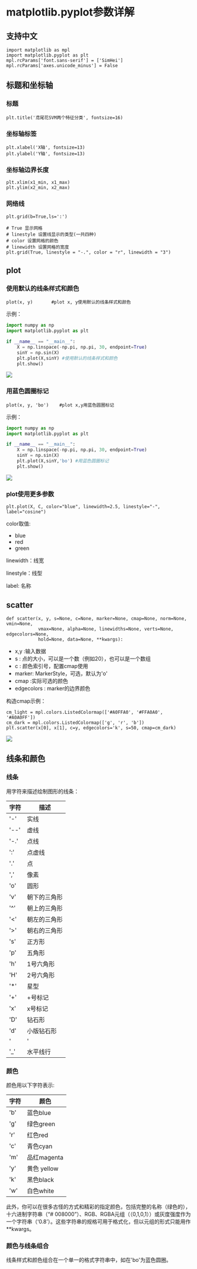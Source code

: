 # matplotlib.pyplot参数详解 #

## 支持中文 ##

	import matplotlib as mpl
	import matplotlib.pyplot as plt
    mpl.rcParams['font.sans-serif'] = ['SimHei']
    mpl.rcParams['axes.unicode_minus'] = False

## 标题和坐标轴 ##

### 标题 ###

    plt.title('鸢尾花SVM两个特征分类', fontsize=16)

### 坐标轴标签 ###

	plt.xlabel('X轴', fontsize=13)
	plt.ylabel('Y轴', fontsize=13)

### 坐标轴边界长度 ###

    plt.xlim(x1_min, x1_max)
    plt.ylim(x2_min, x2_max)

### 网络线 ###

    plt.grid(b=True,ls=':')

	# True 显示网格  
	# linestyle 设置线显示的类型(一共四种)  
	# color 设置网格的颜色  
	# linewidth 设置网格的宽度   
	plt.grid(True, linestyle = "-.", color = "r", linewidth = "3")  

## plot ##

### 使用默认的线条样式和颜色 ###

	plot(x, y)       #plot x, y使用默认的线条样式和颜色

示例：

```python
import numpy as np
import matplotlib.pyplot as plt

if __name__ == "__main__":
    X = np.linspace(-np.pi, np.pi, 30, endpoint=True)
    sinY = np.sin(X)
    plt.plot(X,sinY) #使用默认的线条样式和颜色
    plt.show()

```

![](images/matplotlib/20180308144738.png)

### 用蓝色圆圈标记 ###

	plot(x, y, 'bo')    #plot x,y用蓝色圆圈标记

示例：

```python
import numpy as np
import matplotlib.pyplot as plt

if __name__ == "__main__":
    X = np.linspace(-np.pi, np.pi, 30, endpoint=True)
    sinY = np.sin(X)
    plt.plot(X,sinY,'bo') #用蓝色圆圈标记
    plt.show()
```

![](images/matplotlib/20180308145010.png)

### plot使用更多参数 ###

	plt.plot(X, C, color="blue", linewidth=2.5, linestyle="-", label="cosine")

color取值:

- blue
- red
- green

linewidth：线宽

linestyle：线型

label: 名称

## scatter ##

	def scatter(x, y, s=None, c=None, marker=None, cmap=None, norm=None, vmin=None,
	            vmax=None, alpha=None, linewidths=None, verts=None, edgecolors=None,
	            hold=None, data=None, **kwargs):

- x,y :输入数据
- s : 点的大小，可以是一个数（例如20），也可以是一个数组
- c : 颜色索引号，配置cmap使用
- marker: MarkerStyle，可选，默认为'o'
- cmap :实际可选的颜色
- edgecolors : marker的边界颜色

构造cmap示例：

    cm_light = mpl.colors.ListedColormap(['#A0FFA0', '#FFA0A0', '#A0A0FF'])
    cm_dark = mpl.colors.ListedColormap(['g', 'r', 'b'])
	plt.scatter(x[0], x[1], c=y, edgecolors='k', s=50, cmap=cm_dark)

![](images/matplotlib/20151104234024896.jpg)

## 线条和颜色 ##

### 线条 ###

用字符来描述绘制图形的线条：

字符 | 描述
---|---
'-' | 实线
'--' | 虚线
'-.' | 点线
':' | 点虚线
'.' | 点
',' | 像素
'o' | 圆形
'v' | 朝下的三角形
'^' | 朝上的三角形
'<' | 朝左的三角形
'>' | 朝右的三角形
's' | 正方形
'p' | 五角形
'h' | 1号六角形
'H' | 2号六角形
'*' | 星型
'+' | +号标记
'x' | x号标记
'D' | 钻石形
'd' | 小版钻石形
'|' | 垂直线形
'_' | 水平线行


### 颜色 ###

颜色用以下字符表示:

字符 | 颜色
---|---
'b' | 蓝色blue
'g' | 绿色green
'r' | 红色red
'c' | 青色cyan
'm' | 品红magenta
'y' | 黄色 yellow
'k' | 黑色black
'w' | 白色white

此外，你可以在很多古怪的方式和精彩的指定颜色，包括完整的名称（绿色的），十六进制字符串（“# 008000”）、RGB、RGBA元组（（0,1,0,1））或灰度强度作为一个字符串（‘0.8’）。这些字符串的规格可用于格式化，但以元组的形式只能用作**kwargs。

### 颜色与线条组合 ###

线条样式和颜色组合在一个单一的格式字符串中，如在'bo'为蓝色圆圈。
